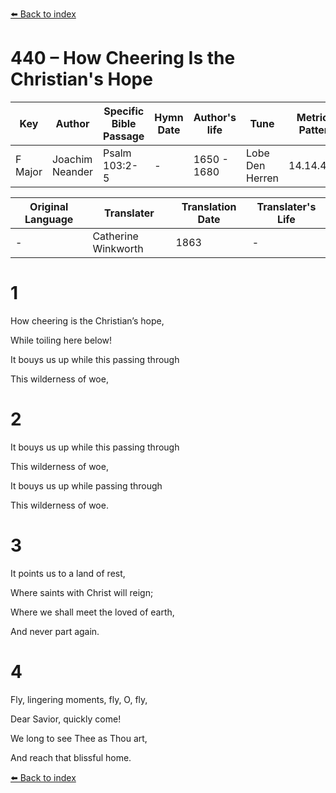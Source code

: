 [⬅️ Back to index](../README.md)

# 440 – How Cheering Is the Christian's Hope

Key | Author   | Specific Bible Passage     |Hymn Date |Author's life |Tune |Metrical Pattern   |Composer/Source                                                                                        
-- | --------- | ---------------------------|----------|--------------|-----|-------------------|-------------   
F Major  | Joachim Neander      | Psalm 103:2-5 | -  | 1650 - 1680 | Lobe Den Herren | 14.14.4.7.8 | Chorale Book for England, 1863 

Original Language | Translater | Translation Date   | Translater's Life     
----------------- | --------- | --------------------|-------------   
\-  | Catherine Winkworth      | 1863 | -  | 1827 - 1878 



# 1

How cheering is the Christian’s hope,

While toiling here below!

It bouys us up while this passing through

This wilderness of woe,



# 2

It bouys us up while this passing through

This wilderness of woe,

It bouys us up while passing through

This wilderness of woe.



# 3

It points us to a land of rest,

Where saints with Christ will reign;

Where we shall meet the loved of earth,

And never part again.



# 4

Fly, lingering moments, fly, O, fly,

Dear Savior, quickly come!

We long to see Thee as Thou art,

And reach that blissful home.

[⬅️ Back to index](../README.md)
